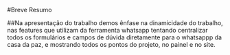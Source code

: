 #Breve Resumo

##Na apresentação do trabalho demos ênfase na dinamicidade do trabalho, nas features que utilizam da ferramenta whatsapp tentando centralizar todos os formulários e campos de dúvida diretamente para o whatsappp da casa da paz, e mostrando todos os pontos do projeto, no painel e no site.
